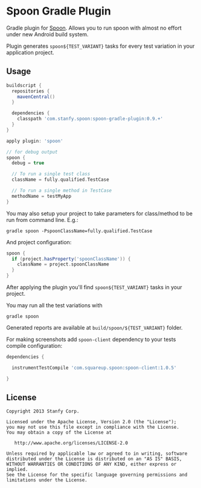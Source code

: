 Spoon Gradle Plugin
===================

Gradle plugin for [Spoon](https://github.com/square/spoon).
Allows you to run spoon with almost no effort under new Android build system.

Plugin generates `spoon${TEST_VARIANT}` tasks for every test variation in your application project.

Usage
-----
```groovy
buildscript {
  repositories {
    mavenCentral()
  }

  dependencies {
    classpath 'com.stanfy.spoon:spoon-gradle-plugin:0.9.+'
  }
}

apply plugin: 'spoon'

// for debug output
spoon {
  debug = true

  // To run a single test class
  className = fully.qualified.TestCase

  // To run a single method in TestCase
  methodName = testMyApp
}
```

You may also setup your project to take parameters for class/method to be run from command line. E.g.:

```
gradle spoon -PspoonClassName=fully.qualified.TestCase
```

And project configuration:

```groovy
spoon {
  if (project.hasProperty('spoonClassName')) {
    className = project.spoonClassName  
  }
}
```

After applying the plugin you'll find `spoon${TEST_VARIANT}` tasks in your project.

You may run all the test variations with
```
gradle spoon
```

Generated reports are available at `build/spoon/${TEST_VARIANT}` folder.

For making screenshots add `spoon-client` dependency to your tests compile configuration:
```groovy
dependencies {

  instrumentTestCompile 'com.squareup.spoon:spoon-client:1.0.5'

}
```

License
-------

    Copyright 2013 Stanfy Corp.

    Licensed under the Apache License, Version 2.0 (the "License");
    you may not use this file except in compliance with the License.
    You may obtain a copy of the License at

       http://www.apache.org/licenses/LICENSE-2.0

    Unless required by applicable law or agreed to in writing, software
    distributed under the License is distributed on an "AS IS" BASIS,
    WITHOUT WARRANTIES OR CONDITIONS OF ANY KIND, either express or implied.
    See the License for the specific language governing permissions and
    limitations under the License.
